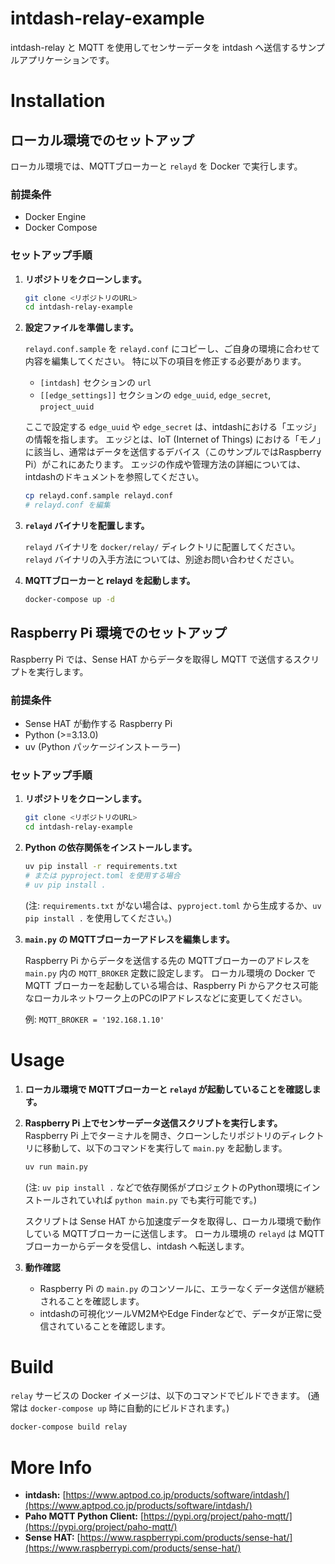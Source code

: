 # intdash-relay-example

intdash-relay と MQTT を使用してセンサーデータを intdash へ送信するサンプルアプリケーションです。

# Installation

## ローカル環境でのセットアップ

ローカル環境では、MQTTブローカーと `relayd` を Docker で実行します。

### 前提条件

* Docker Engine
* Docker Compose

### セットアップ手順

1. **リポジトリをクローンします。**

    ```bash
    git clone <リポジトリのURL>
    cd intdash-relay-example
    ```

1. **設定ファイルを準備します。**

    `relayd.conf.sample` を `relayd.conf` にコピーし、ご自身の環境に合わせて内容を編集してください。
    特に以下の項目を修正する必要があります。
    * `[intdash]` セクションの `url`
    * `[[edge_settings]]` セクションの `edge_uuid`, `edge_secret`, `project_uuid`

    ここで設定する `edge_uuid` や `edge_secret` は、intdashにおける「エッジ」の情報を指します。
    エッジとは、IoT (Internet of Things) における「モノ」に該当し、通常はデータを送信するデバイス（このサンプルではRaspberry Pi）がこれにあたります。
    エッジの作成や管理方法の詳細については、intdashのドキュメントを参照してください。

    ```bash
    cp relayd.conf.sample relayd.conf
    # relayd.conf を編集
    ```

1. **`relayd` バイナリを配置します。**

    `relayd` バイナリを `docker/relay/` ディレクトリに配置してください。
    `relayd` バイナリの入手方法については、別途お問い合わせください。

1. **MQTTブローカーと relayd を起動します。**

    ```bash
    docker-compose up -d
    ```

## Raspberry Pi 環境でのセットアップ

Raspberry Pi では、Sense HAT からデータを取得し MQTT で送信するスクリプトを実行します。

### 前提条件

* Sense HAT が動作する Raspberry Pi
* Python (>=3.13.0)
* uv (Python パッケージインストーラー)

### セットアップ手順

1. **リポジトリをクローンします。**

    ```bash
    git clone <リポジトリのURL>
    cd intdash-relay-example
    ```

1. **Python の依存関係をインストールします。**

    ```bash
    uv pip install -r requirements.txt
    # または pyproject.toml を使用する場合
    # uv pip install .
    ```
    (注: `requirements.txt` がない場合は、`pyproject.toml` から生成するか、`uv pip install .` を使用してください。)

1. **`main.py` の MQTTブローカーアドレスを編集します。**

    Raspberry Pi からデータを送信する先の MQTTブローカーのアドレスを `main.py` 内の `MQTT_BROKER` 定数に設定します。
    ローカル環境の Docker で MQTT ブローカーを起動している場合は、Raspberry Pi からアクセス可能なローカルネットワーク上のPCのIPアドレスなどに変更してください。

    例: `MQTT_BROKER = '192.168.1.10'`

# Usage

1. **ローカル環境で MQTTブローカーと `relayd` が起動していることを確認します。**

1. **Raspberry Pi 上でセンサーデータ送信スクリプトを実行します。**
    Raspberry Pi 上でターミナルを開き、クローンしたリポジトリのディレクトリに移動して、以下のコマンドを実行して `main.py` を起動します。

    ```bash
    uv run main.py
    ```

    (注: `uv pip install .` などで依存関係がプロジェクトのPython環境にインストールされていれば `python main.py` でも実行可能です。)

    スクリプトは Sense HAT から加速度データを取得し、ローカル環境で動作している MQTTブローカーに送信します。
    ローカル環境の `relayd` は MQTTブローカーからデータを受信し、intdash へ転送します。

1. **動作確認**
    * Raspberry Pi の `main.py` のコンソールに、エラーなくデータ送信が継続されることを確認します。
    * intdashの可視化ツールVM2MやEdge Finderなどで、データが正常に受信されていることを確認します。

# Build

`relay` サービスの Docker イメージは、以下のコマンドでビルドできます。
(通常は `docker-compose up` 時に自動的にビルドされます。)

```bash
docker-compose build relay
```

# More Info

* **intdash:** [https://www.aptpod.co.jp/products/software/intdash/](https://www.aptpod.co.jp/products/software/intdash/)
* **Paho MQTT Python Client:** [https://pypi.org/project/paho-mqtt/](https://pypi.org/project/paho-mqtt/)
* **Sense HAT:** [https://www.raspberrypi.com/products/sense-hat/](https://www.raspberrypi.com/products/sense-hat/)
